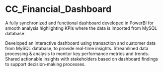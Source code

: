 # CC_Financial_Dashboard
A fully synchronized and functional dashboard developed in PowerBI for smooth analysis highlighting KPIs where the data is imported from MySQL database

Developed an interactive dashboard using transaction and customer data from MySQL database, to provide real-time insights.
Streamlined data processing & analysis to monitor key performance metrics and trends.
Shared actionable insights with stakeholders based on dashboard findings to support decision-making processes.
